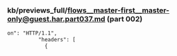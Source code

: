 ### kb/previews_full/flows__master-first__master-only@guest.har.part037.md (part 002)

```md
on": "HTTP/1.1",
          "headers": [
            {
           
```

```
